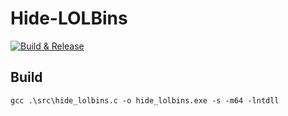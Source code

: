 # Hide-LOLBins

[![Build & Release](/../../actions/workflows/build_and_release.yml/badge.svg)](/../../actions/workflows/build_and_release.yml)
 
## Build
```
gcc .\src\hide_lolbins.c -o hide_lolbins.exe -s -m64 -lntdll
```
